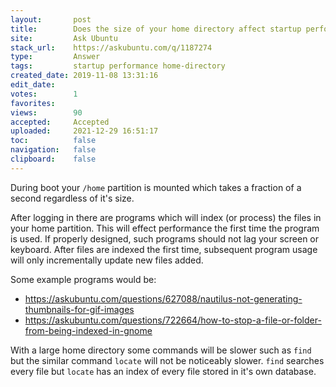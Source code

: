 ```yaml
---
layout:       post
title:        Does the size of your home directory affect startup performance?
site:         Ask Ubuntu
stack_url:    https://askubuntu.com/q/1187274
type:         Answer
tags:         startup performance home-directory
created_date: 2019-11-08 13:31:16
edit_date:    
votes:        1
favorites:    
views:        90
accepted:     Accepted
uploaded:     2021-12-29 16:51:17
toc:          false
navigation:   false
clipboard:    false
---
```


During boot your `/home` partition is mounted which takes a fraction of a second regardless of it's size.

After logging in there are programs which will index (or process) the files in your home partition. This will effect performance the first time the program is used. If properly designed, such programs should not lag your screen or keyboard. After files are indexed the first time, subsequent program usage will only incrementally update new files added.

Some example programs would be:

- https://askubuntu.com/questions/627088/nautilus-not-generating-thumbnails-for-gif-images
- https://askubuntu.com/questions/722664/how-to-stop-a-file-or-folder-from-being-indexed-in-gnome

With a large home directory some commands will be slower such as `find` but the similar command `locate` will not be noticeably slower. `find` searches every file but `locate` has an index of every file stored in it's own database.
